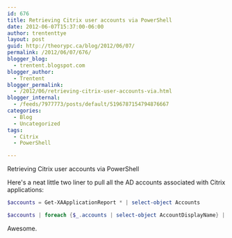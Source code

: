 ```yaml
---
id: 676
title: Retrieving Citrix user accounts via PowerShell
date: 2012-06-07T15:37:00-06:00
author: trententtye
layout: post
guid: http://theorypc.ca/blog/2012/06/07/
permalink: /2012/06/07/676/
blogger_blog:
  - trentent.blogspot.com
blogger_author:
  - Trentent
blogger_permalink:
  - /2012/06/retrieving-citrix-user-accounts-via.html
blogger_internal:
  - /feeds/7977773/posts/default/5196787154794876667
categories:
  - Blog
  - Uncategorized
tags:
  - Citrix
  - PowerShell

---
```

Retrieving Citrix user accounts via PowerShell

Here's a neat little two liner to pull all the AD accounts associated with Citrix applications:

```powershell
$accounts = Get-XAApplicationReport * | select-object Accounts

$accounts | foreach {$_.accounts | select-object AccountDisplayName} | export-csv "%userprofile%desktopapp.csv" -noclobber
```

Awesome.

<!-- AddThis Advanced Settings generic via filter on the_content -->

<!-- AddThis Share Buttons generic via filter on the_content -->